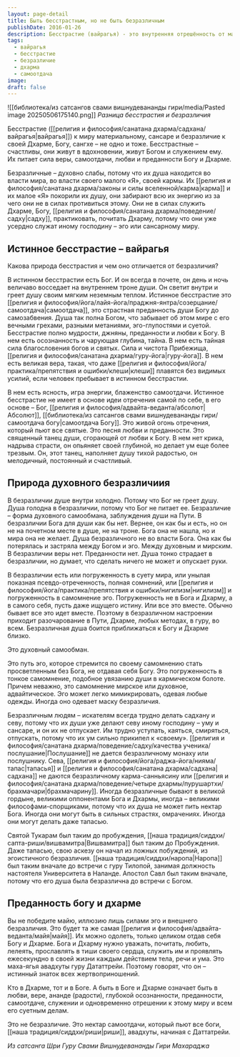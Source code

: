 ```yaml
---
layout: page-detail
title: Быть бесстрастным, но не быть безразличным
publishDate: 2016-01-26
description: Бесстрастие (вайрагья) - это внутренняя отрешённость от материального мира, основанная на любви, вере и преданности Богу и Дхарме. В истинном бесстрастии есть вдохновение и самоотдача, оно наполняет душу радостью и мудростью. Безразличие же - это духовная слабость, отсутствие веры и преданности, когда душа теряет связь с Богом и служит эго или миру, оставаясь в состоянии внутренней пустоты и самообмана. Вайрагья - живой огонь любви и отречения, а безразличие - холод и потеря духовной опоры. Только через истинное бесстрастие возможно служение Дхарме и достижение внутренней свободы
tags:
  - вайрагья
  - бесстрастие
  - безразличие
  - дхарма
  - самоотдача
image: 
draft: false
---
```

![[библиотека/из сатсангов свами вишнудевананды гири/media/Pasted image 20250506175140.png]]
_Разница бесстрастия и безразличия_

Бесстрастие ([[религия и философия/санатана дхарма/садхана/вайрагья|вайрагья]]) к миру материальному, сансаре и безразличие к своей Дхарме, Богу, сангхе – не одно и тоже. Бесстрастные – счастливы, они живут в вдохновении, живут Богом и служением ему. Их питает сила веры, самоотдачи, любви и преданности Богу и Дхарме.

Безразличные – духовно слабы, потому что их душа находится во власти мира, во власти своего малого «Я», своей кармы. Их [[религия и философия/санатана дхарма/законы и силы вселенной/карма|карма]] и их малое «Я» покорили их душу, они забирают всю их энергию из за чего они не в силах противиться этому. Они не в силах служить Дхарме, Богу, [[религия и философия/санатана дхарма/поведение/садху|садху]], практиковать, почитать Дхарму, потому что они уже усердно служат иному господину – эго или сансарному миру.

## Истинное бесстрастие – вайрагья
Какова природа бесстрастия и чем оно отличается от безразличия?

В истинном бесстрастии есть Бог. И он всегда в почете, он день и ночь величаво восседает на внутреннем троне души. Он светит внутри и греет душу своим мягким неземным теплом. Истинное бесстрастие это [[религия и философия/йога/лайя-йога/праджня-янтра/созерцание/самоотдача|самоотдача]], это страстная преданность души Богу до самозабвения. Душа так полна Богом, что забывает об этом мире с его вечными грехами, разными метаниями, эго-глупостями и суетой. Бесстрастие полно мудрости, джняны, преданности и любви к Богу. В нем есть осознанность и чарующая глубина, тайна. В нем есть тайная сила благословения богов и святых. Сила и чистота Прибежища, [[религия и философия/санатана дхарма/гуру-йога|гуру-йога]]. В нем есть великая вера, такая, что даже [[религия и философия/йога/практика/препятствия и ошибки/клеши|клеши]] плавятся без видимых усилий, если человек пребывает в истинном бесстрастии. 

В нем есть ясность, игра энергии, блаженство самоотдачи. Истинное бесстрастие не имеет в основе идеи отречения самой по себе, в его основе – Бог, [[религия и философия/адвайта-веданта/абсолют|Абсолют]], [[библиотека/из сатсангов свами вишнудевананды гири/самоотдача богу|самоотдача Богу]]. Это живой огонь отречения, который пьют все святые. Это песня любви и преданности. Это священный танец души, сгорающей от любви к Богу. В нем нет крика, надрыва страсти, он опьяняет своей глубиной, но делает ум еще более трезвым. Он, этот танец, наполняет душу тихой радостью, он мелодичный, постоянный и счастливый.

## Природа духовного безразличиия
В безразличии душе внутри холодно. Потому что Бог не греет душу. Душа голодна в безразличии, потому что Бог не питает ее. Безразличие – форма духовного самообмана, заблуждения души на Пути. В безразличии Бога для души как бы нет. Вернее, он как бы и есть, но он не на почетном месте в душе, не на троне. Бога она не нашла, но и мира она не желает. Душа безразличного не во власти Бога. Она как бы потерялась и застряла между Богом и эго. Между духовным и мирским. В безразличии веры нет. Преданности нет. Душа тонко страдает в безразличии, но думает, что сделать ничего не может и опускает руки. 

В безразличии есть или погруженность в суету мира, или унылая показная псевдо-отреченность, полная сомнений, или [[религия и философия/йога/практика/препятствия и ошибки/нигилизм|нигилизм]] и погруженность в самомнение эго. Погруженность не в Бога и Дхарму, а в самого себя, пусть даже ищущего истину. Или все это вместе. Обычно бывает все это идет вместе. Поэтому в безразличном настроении приходит разочарование в Пути, Дхарме, любых методах, в гуру, во всем. Безразличная душа боится приближаться к Богу и Дхарме близко.

Это духовный самообман.

Это путь эго, которое стремится по своему самомнению стать просветленным без Бога, не отдавая себя Богу. Это погруженность в тонкое самомнение, подобное увязанию души в кармическом болоте. Причем неважно, это самомнение мирское или духовное, адвайтическое. Эго может легко мимикрировать, одевая любые одежды. Иногда оно одевает маску безразличия.

Безразличным людям – искателям всегда трудно делать садхану и севу, потому что их души уже делают севу иному господину – уму и сансаре, и он их не отпускает. Им трудно уступать, каяться, смиряться, отпускать, потому что их ум сильно прикипел к «своему». [[религия и философия/санатана дхарма/поведение/садху/качества ученика/послушание|Послушание]] не дается безразличному монаху или послушнику. Сева, [[религия и философия/йога/раджа-йога/нияма/тапас|тапасья]] и [[религия и философия/санатана дхарма/садхана|садхана]] не даются безразличному карма-санньясину или [[религия и философия/санатана дхарма/поведение/четыре дхармы/пурушартхи/брахмачари|брахмачарину]]. Иногда безразличные бывают в великой гордыне, великими оппонентами Бога и Дхармы, иногда – великими философами-спорщиками, потому что их душа не может пить нектар Бога. Иногда они могут быть в сильных страстях, омрачениях. Иногда они могут делать даже тапасью.

Святой Тукарам был таким до пробуждения, [[наша традиция/сиддхи/сапта-риши/вишвамитра|Вишвамитра]] был таким до Пробуждения. Даже тапасью, свою аскезу он начал из ложных побуждений, из эгоистичного безразличия. [[наша традиция/сиддхи/наропа|Наропа]] был таким вначале до встречи с гуру Тилопой, занимая должность настоятеля Университета в Наланде. Апостол Савл был таким вначале, потому что его душа была безразлична до встречи с Богом.

## Преданность богу и дхарме
Вы не победите майю, иллюзию лишь силами эго и внешнего безразличия. Это будет та же самая [[религия и философия/адвайта-веданта/майя|майя]]. Их можно одолеть, только целиком отдав себя Богу и Дхарме. Бога и Дхарму нужно уважать, почитать, любить, лелеять, прославлять в тиши своего сердца, служить им и проявлять ежесекундно в своей жизни каждым действием тела, речи и ума. Это маха-ягья авадхуты гуру Дататтрейи. Поэтому говорят, что он – истинный знаток всех жертвоприношений.

Кто в Дхарме, тот и в Боге. А быть в Боге и Дхарме означает быть в любви, вере, ананде (радости), глубокой осознанности, преданности, самоотдаче, служении и одновременно отрешении к этому миру и всем его суетным делам.

Это не безразличие. Это нектар самоотдачи, который пьют все боги, [[наша традиция/сиддхи/риши|риши]], авадхуты, начиная с Даттатрейи. 

*Из сатсанга Шри Гуру Свами Вишнудевананды Гири Махараджа*